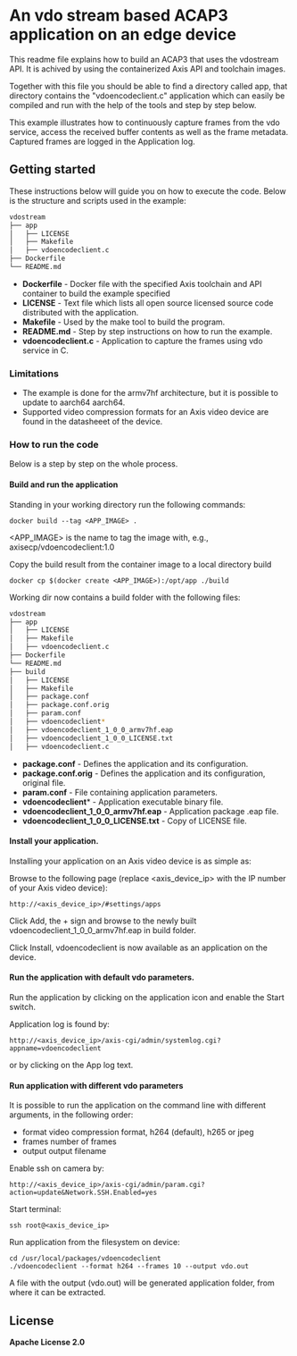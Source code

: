 # An vdo stream based ACAP3 application on an edge device
This readme file explains how to build an ACAP3 that uses the vdostream API. It is achived by using the containerized Axis API and toolchain images.

Together with this file you should be able to find a directory called app, that directory contains the "vdoencodeclient.c" application which can easily be compiled and run with the help of the tools and step by step below.

This example illustrates how to continuously capture frames from the vdo service, access the received buffer contents as well as the frame metadata. Captured frames are logged in the Application log.

## Getting started
These instructions below will guide you on how to execute the code. Below is the structure and scripts used in the example:

```bash
vdostream
├── app
│   ├── LICENSE
│   ├── Makefile
│   ├── vdoencodeclient.c
├── Dockerfile
└── README.md
```
* **Dockerfile**        -  Docker file with the specified Axis toolchain and API container to build the example specified
* **LICENSE**           - Text file which lists all open source licensed source code distributed with the application.
* **Makefile**          - Used by the make tool to build the program.
* **README.md**         - Step by step instructions on how to run the example.
* **vdoencodeclient.c** - Application to capture the frames using vdo service in C.

### Limitations
* The example is done for the armv7hf architecture, but it is possible to update to aarch64 aarch64.
*  Supported video compression formats for an Axis video device are found in the datasheeet of the device.

### How to run the code
Below is a step by step on the whole process.

#### Build and run the application
Standing in your working directory run the following commands:
```
docker build --tag <APP_IMAGE> .
```
<APP_IMAGE> is the name to tag the image with, e.g., axisecp/vdoencodeclient:1.0

Copy the build result from the container image to a local directory build
```
docker cp $(docker create <APP_IMAGE>):/opt/app ./build
```

Working dir now contains a build folder with the following files:
```bash
vdostream
├── app
│   ├── LICENSE
│   ├── Makefile
│   ├── vdoencodeclient.c
├── Dockerfile
└── README.md
├── build
│   ├── LICENSE
│   ├── Makefile
│   ├── package.conf
│   ├── package.conf.orig
│   ├── param.conf
│   ├── vdoencodeclient*
│   ├── vdoencodeclient_1_0_0_armv7hf.eap
│   ├── vdoencodeclient_1_0_0_LICENSE.txt
│   ├── vdoencodeclient.c
```
* **package.conf**                       - Defines the application and its configuration.
* **package.conf.orig**                  - Defines the application and its configuration, original file.
* **param.conf**                         - File containing application parameters.
* **vdoencodeclient***                   - Application executable binary file.
* **vdoencodeclient_1_0_0_armv7hf.eap**  - Application package .eap file.
* **vdoencodeclient_1_0_0_LICENSE.txt**  - Copy of LICENSE file.

#### Install your application.
Installing your application on an Axis video device is as simple as:

Browse to the following page (replace <axis_device_ip> with the IP number of your Axis video device):
```
http://<axis_device_ip>/#settings/apps
```

Click Add, the + sign and browse to the newly built vdoencodeclient_1_0_0_armv7hf.eap in build folder.

Click Install, vdoencodeclient is now available as an application on the device.

#### Run the application with default vdo parameters.

Run the application by clicking on the application icon and enable the Start switch.

Application log is found by:
```
http://<axis_device_ip>/axis-cgi/admin/systemlog.cgi?appname=vdoencodeclient
```
or by clicking on the App log text.

#### Run application with different vdo parameters

It is possible to run the application on the command line with different arguments, in the following order:
* format
  video compression format, h264 (default), h265 or jpeg
* frames
  number of frames
* output
  output filename

Enable ssh on camera by:
```
http://<axis_device_ip>/axis-cgi/admin/param.cgi?action=update&Network.SSH.Enabled=yes
```

Start terminal:
```
ssh root@<axis_device_ip>
```

Run application from the filesystem on device:
```
cd /usr/local/packages/vdoencodeclient
./vdoencodeclient --format h264 --frames 10 --output vdo.out
```

A file with the output (vdo.out) will be generated application folder, from where it can be extracted.

## License
**Apache License 2.0**
